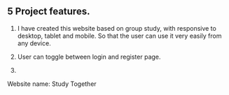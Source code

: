 ## 5 Project features.
1. I have created this website based on group study, with responsive to desktop, tablet and mobile. So that the user can use it very easily from any device.

2. User can toggle between login and register page.

3.


Website name:
Study Together

